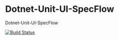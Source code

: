 # Dotnet-Unit-UI-SpecFlow
Dotnet-Unit-UI-SpecFlow

[![Build Status](https://lachgar.visualstudio.com/Dotnet-Unit-UI-SpecFlow/_apis/build/status/olachgar.Dotnet-Unit-UI-SpecFlow?branchName=master)](https://lachgar.visualstudio.com/Dotnet-Unit-UI-SpecFlow/_build/latest?definitionId=8&branchName=master)
